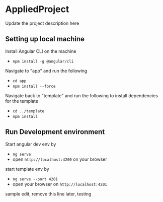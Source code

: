 # AppliedProject
Update the project description here

## Setting up local machine

Install Angular CLI on the machine

- `npm install -g @angular/cli`

Navigate to "app" and run the following

- `cd app`
- `npm install --force`

Navigate back to "template" and run the following to install dependencies for the template

- `cd ../template`
- `npm install`

## Run Development environment

Start angular dev env by

- `ng serve`
- open `http://localhost:4200` on your browser

start template env by 

- `ng serve --port 4201`
- open your browser on `http://localhost:4201`

sample edit, remove this line later, testing
